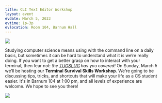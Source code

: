 ```yaml
---
title: CLI Text Editor Workshop
layout: event
evdate: March 5, 2023
evtime: 1p-3p
evlocation: Room 104, Barnum Hall
---
```


![](https://i.imgur.com/YrCSHwn.png)

Studying computer science means using with the command line on a daily basis,
but sometimes it can be hard to understand what it is we’re really doing. If
you want to get a better grasp on how to interact with your terminal, then fear
not: _the [TUGSLUG](https://tugslug.org/ "The GNU/Linux User Group") has you
covered!_ On Sunday, March 5 we’ll be hosting our **Terminal Survival Skills
Workshop**. We're going to be discussing tips, tricks, and shortcuts that will
make your life as a CS student easier. It's in Barnum 104 at 1:00 pm, and all
levels of experience are welcome. We hope to see you there!

![](https://i.imgur.com/bBjEUwE.png)
